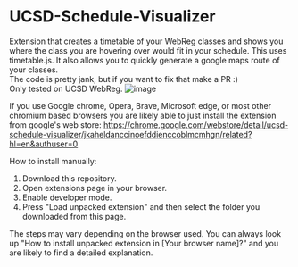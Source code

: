 # UCSD-Schedule-Visualizer
  
Extension that creates a timetable of your WebReg classes and shows you where the class you are hovering over would fit in your schedule. This uses timetable.js. It also allows you to quickly generate a google maps route of your classes.  
The code is pretty jank, but if you want to fix that make a PR :)  
Only tested on UCSD WebReg.
![image](https://user-images.githubusercontent.com/34536619/186992761-8b44ce84-bb98-41e9-961d-371190b636ab.png)
  
  
  If you use Google chrome, Opera, Brave, Microsoft edge, or most other chromium based browsers you are likely able to just install the extension from google's web store: https://chrome.google.com/webstore/detail/ucsd-schedule-visualizer/jkaheldanccinoefddienccoblmcmhgn/related?hl=en&authuser=0
  

How to install manually:  
1. Download this repository.  
2. Open extensions page in your browser.  
3. Enable developer mode.  
4. Press "Load unpacked extension" and then select the folder you downloaded from this page.  

  
  The steps may vary depending on the browser used. You can always look up "How to install unpacked extension in [Your browser name]?" and you are likely to find a detailed explanation.
